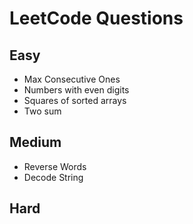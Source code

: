 # LeetCode Questions
## Easy
- Max Consecutive Ones
- Numbers with even digits
- Squares of sorted arrays
- Two sum

## Medium
- Reverse Words
- Decode String

## Hard
